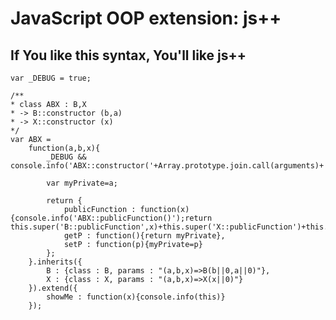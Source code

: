 JavaScript OOP extension: js++
==============================

## If You like this syntax, You'll like js++

	var _DEBUG = true;

	/**
	* class ABX : B,X
	* -> B::constructor (b,a)
	* -> X::constructor (x)
	*/
	var ABX = 
		function(a,b,x){
			_DEBUG && console.info('ABX::constructor('+Array.prototype.join.call(arguments)+')');

			var myPrivate=a;

			return {
				publicFunction : function(x){console.info('ABX::publicFunction()');return this.super('B::publicFunction',x)+this.super('X::publicFunction')+this.getP()},
				getP : function(){return myPrivate},
				setP : function(p){myPrivate=p}
			};
		}.inherits({
			B : {class : B, params : "(a,b,x)=>B(b||0,a||0)"},
			X : {class : X, params : "(a,b,x)=>X(x||0)"}
		}).extend({
			showMe : function(x){console.info(this)}
		});